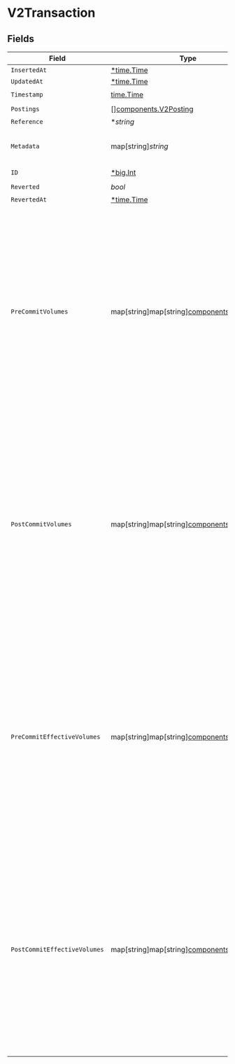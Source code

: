 # V2Transaction


## Fields

| Field                                                                                                                                          | Type                                                                                                                                           | Required                                                                                                                                       | Description                                                                                                                                    | Example                                                                                                                                        |
| ---------------------------------------------------------------------------------------------------------------------------------------------- | ---------------------------------------------------------------------------------------------------------------------------------------------- | ---------------------------------------------------------------------------------------------------------------------------------------------- | ---------------------------------------------------------------------------------------------------------------------------------------------- | ---------------------------------------------------------------------------------------------------------------------------------------------- |
| `InsertedAt`                                                                                                                                   | [*time.Time](https://pkg.go.dev/time#Time)                                                                                                     | :heavy_minus_sign:                                                                                                                             | N/A                                                                                                                                            |                                                                                                                                                |
| `UpdatedAt`                                                                                                                                    | [*time.Time](https://pkg.go.dev/time#Time)                                                                                                     | :heavy_minus_sign:                                                                                                                             | N/A                                                                                                                                            |                                                                                                                                                |
| `Timestamp`                                                                                                                                    | [time.Time](https://pkg.go.dev/time#Time)                                                                                                      | :heavy_check_mark:                                                                                                                             | N/A                                                                                                                                            |                                                                                                                                                |
| `Postings`                                                                                                                                     | [][components.V2Posting](../../models/components/v2posting.md)                                                                                 | :heavy_check_mark:                                                                                                                             | N/A                                                                                                                                            |                                                                                                                                                |
| `Reference`                                                                                                                                    | **string*                                                                                                                                      | :heavy_minus_sign:                                                                                                                             | N/A                                                                                                                                            | ref:001                                                                                                                                        |
| `Metadata`                                                                                                                                     | map[string]*string*                                                                                                                            | :heavy_check_mark:                                                                                                                             | N/A                                                                                                                                            | {<br/>"admin": "true"<br/>}                                                                                                                    |
| `ID`                                                                                                                                           | [*big.Int](https://pkg.go.dev/math/big#Int)                                                                                                    | :heavy_check_mark:                                                                                                                             | N/A                                                                                                                                            |                                                                                                                                                |
| `Reverted`                                                                                                                                     | *bool*                                                                                                                                         | :heavy_check_mark:                                                                                                                             | N/A                                                                                                                                            |                                                                                                                                                |
| `RevertedAt`                                                                                                                                   | [*time.Time](https://pkg.go.dev/time#Time)                                                                                                     | :heavy_minus_sign:                                                                                                                             | N/A                                                                                                                                            |                                                                                                                                                |
| `PreCommitVolumes`                                                                                                                             | map[string]map[string][components.V2Volume](../../models/components/v2volume.md)                                                               | :heavy_minus_sign:                                                                                                                             | N/A                                                                                                                                            | {<br/>"orders:1": {<br/>"USD": {<br/>"input": 100,<br/>"output": 10,<br/>"balance": 90<br/>}<br/>},<br/>"orders:2": {<br/>"USD": {<br/>"input": 100,<br/>"output": 10,<br/>"balance": 90<br/>}<br/>}<br/>} |
| `PostCommitVolumes`                                                                                                                            | map[string]map[string][components.V2Volume](../../models/components/v2volume.md)                                                               | :heavy_minus_sign:                                                                                                                             | N/A                                                                                                                                            | {<br/>"orders:1": {<br/>"USD": {<br/>"input": 100,<br/>"output": 10,<br/>"balance": 90<br/>}<br/>},<br/>"orders:2": {<br/>"USD": {<br/>"input": 100,<br/>"output": 10,<br/>"balance": 90<br/>}<br/>}<br/>} |
| `PreCommitEffectiveVolumes`                                                                                                                    | map[string]map[string][components.V2Volume](../../models/components/v2volume.md)                                                               | :heavy_minus_sign:                                                                                                                             | N/A                                                                                                                                            | {<br/>"orders:1": {<br/>"USD": {<br/>"input": 100,<br/>"output": 10,<br/>"balance": 90<br/>}<br/>},<br/>"orders:2": {<br/>"USD": {<br/>"input": 100,<br/>"output": 10,<br/>"balance": 90<br/>}<br/>}<br/>} |
| `PostCommitEffectiveVolumes`                                                                                                                   | map[string]map[string][components.V2Volume](../../models/components/v2volume.md)                                                               | :heavy_minus_sign:                                                                                                                             | N/A                                                                                                                                            | {<br/>"orders:1": {<br/>"USD": {<br/>"input": 100,<br/>"output": 10,<br/>"balance": 90<br/>}<br/>},<br/>"orders:2": {<br/>"USD": {<br/>"input": 100,<br/>"output": 10,<br/>"balance": 90<br/>}<br/>}<br/>} |
